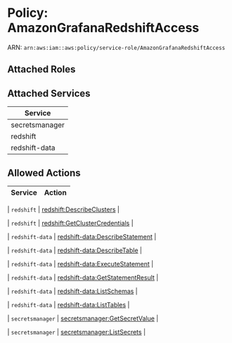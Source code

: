# Policy: AmazonGrafanaRedshiftAccess

ARN: `arn:aws:iam::aws:policy/service-role/AmazonGrafanaRedshiftAccess`

## Attached Roles

## Attached Services

| Service |
|---------|
| secretsmanager |
| redshift |
| redshift-data |

## Allowed Actions

| Service | Action |
|:-------:|--------|

| `redshift` | [redshift:DescribeClusters](../actions.md#redshift:describeclusters) |

| `redshift` | [redshift:GetClusterCredentials](../actions.md#redshift:getclustercredentials) |

| `redshift-data` | [redshift-data:DescribeStatement](../actions.md#redshift-data:describestatement) |

| `redshift-data` | [redshift-data:DescribeTable](../actions.md#redshift-data:describetable) |

| `redshift-data` | [redshift-data:ExecuteStatement](../actions.md#redshift-data:executestatement) |

| `redshift-data` | [redshift-data:GetStatementResult](../actions.md#redshift-data:getstatementresult) |

| `redshift-data` | [redshift-data:ListSchemas](../actions.md#redshift-data:listschemas) |

| `redshift-data` | [redshift-data:ListTables](../actions.md#redshift-data:listtables) |

| `secretsmanager` | [secretsmanager:GetSecretValue](../actions.md#secretsmanager:getsecretvalue) |

| `secretsmanager` | [secretsmanager:ListSecrets](../actions.md#secretsmanager:listsecrets) |
